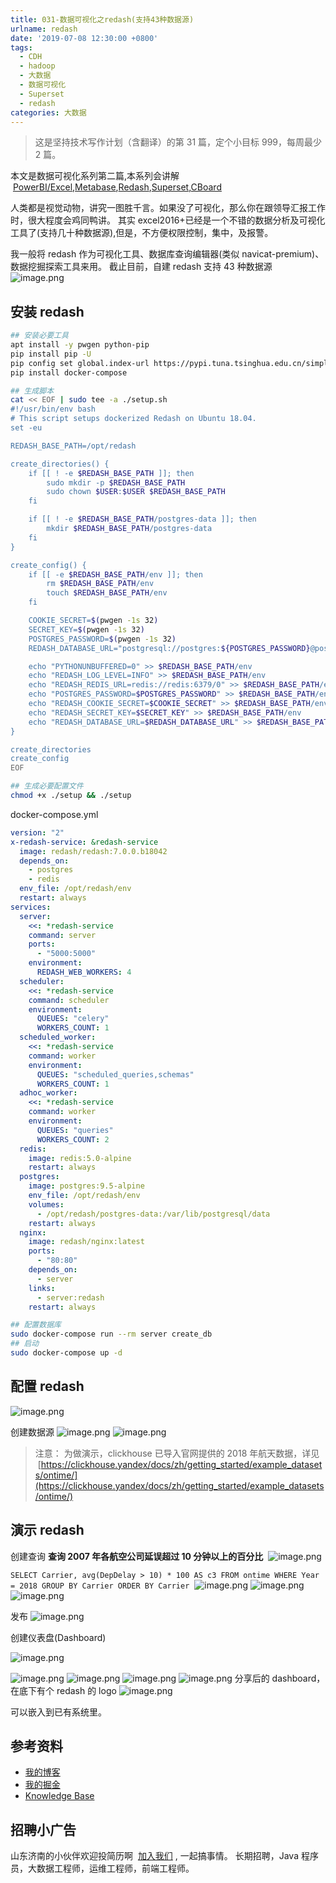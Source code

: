 ```yaml
---
title: 031-数据可视化之redash(支持43种数据源)
urlname: redash
date: '2019-07-08 12:30:00 +0800'
tags:
  - CDH
  - hadoop
  - 大数据
  - 数据可视化
  - Superset
  - redash
categories: 大数据
---
```


> 这是坚持技术写作计划（含翻译）的第 31 篇，定个小目标 999，每周最少 2 篇。

本文是数据可视化系列第二篇,本系列会讲解  [PowerBI/Excel](https://juejin.im/post/5cdfdfa4f265da1bbf68ec4b),[Metabase](https://www.metabase.com/),[Redash](https://anjia0532.github.io/2019/07/08/redash),[Superset](http://superset.apache.org/),[CBoard](https://juejin.im/post/5b4ee1c2f265da0f5d4cc978)

人类都是视觉动物，讲究一图胜千言。如果没了可视化，那么你在跟领导汇报工作时，很大程度会鸡同鸭讲。
其实 excel2016+已经是一个不错的数据分析及可视化工具了(支持几十种数据源),但是，不方便权限控制，集中，及报警。

我一般将 redash 作为可视化工具、数据库查询编辑器(类似 navicat-premium)、数据挖掘探索工具来用。
截止目前，自建 redash 支持 43 种数据源
![image.png](https://cdn.nlark.com/yuque/0/2019/png/226273/1562561680709-399441ab-b14d-4d93-b797-60925f2eafd6.png#align=left&display=inline&height=944&originHeight=944&originWidth=1133&size=147027&status=done&width=1133)

<!-- more -->

## 安装 redash

```bash
## 安装必要工具
apt install -y pwgen python-pip
pip install pip -U
pip config set global.index-url https://pypi.tuna.tsinghua.edu.cn/simple
pip install docker-compose

## 生成脚本
cat << EOF | sudo tee -a ./setup.sh
#!/usr/bin/env bash
# This script setups dockerized Redash on Ubuntu 18.04.
set -eu

REDASH_BASE_PATH=/opt/redash

create_directories() {
    if [[ ! -e $REDASH_BASE_PATH ]]; then
        sudo mkdir -p $REDASH_BASE_PATH
        sudo chown $USER:$USER $REDASH_BASE_PATH
    fi

    if [[ ! -e $REDASH_BASE_PATH/postgres-data ]]; then
        mkdir $REDASH_BASE_PATH/postgres-data
    fi
}

create_config() {
    if [[ -e $REDASH_BASE_PATH/env ]]; then
        rm $REDASH_BASE_PATH/env
        touch $REDASH_BASE_PATH/env
    fi

    COOKIE_SECRET=$(pwgen -1s 32)
    SECRET_KEY=$(pwgen -1s 32)
    POSTGRES_PASSWORD=$(pwgen -1s 32)
    REDASH_DATABASE_URL="postgresql://postgres:${POSTGRES_PASSWORD}@postgres/postgres"

    echo "PYTHONUNBUFFERED=0" >> $REDASH_BASE_PATH/env
    echo "REDASH_LOG_LEVEL=INFO" >> $REDASH_BASE_PATH/env
    echo "REDASH_REDIS_URL=redis://redis:6379/0" >> $REDASH_BASE_PATH/env
    echo "POSTGRES_PASSWORD=$POSTGRES_PASSWORD" >> $REDASH_BASE_PATH/env
    echo "REDASH_COOKIE_SECRET=$COOKIE_SECRET" >> $REDASH_BASE_PATH/env
    echo "REDASH_SECRET_KEY=$SECRET_KEY" >> $REDASH_BASE_PATH/env
    echo "REDASH_DATABASE_URL=$REDASH_DATABASE_URL" >> $REDASH_BASE_PATH/env
}

create_directories
create_config
EOF

## 生成必要配置文件
chmod +x ./setup && ./setup
```

docker-compose.yml

```yaml
version: "2"
x-redash-service: &redash-service
  image: redash/redash:7.0.0.b18042
  depends_on:
    - postgres
    - redis
  env_file: /opt/redash/env
  restart: always
services:
  server:
    <<: *redash-service
    command: server
    ports:
      - "5000:5000"
    environment:
      REDASH_WEB_WORKERS: 4
  scheduler:
    <<: *redash-service
    command: scheduler
    environment:
      QUEUES: "celery"
      WORKERS_COUNT: 1
  scheduled_worker:
    <<: *redash-service
    command: worker
    environment:
      QUEUES: "scheduled_queries,schemas"
      WORKERS_COUNT: 1
  adhoc_worker:
    <<: *redash-service
    command: worker
    environment:
      QUEUES: "queries"
      WORKERS_COUNT: 2
  redis:
    image: redis:5.0-alpine
    restart: always
  postgres:
    image: postgres:9.5-alpine
    env_file: /opt/redash/env
    volumes:
      - /opt/redash/postgres-data:/var/lib/postgresql/data
    restart: always
  nginx:
    image: redash/nginx:latest
    ports:
      - "80:80"
    depends_on:
      - server
    links:
      - server:redash
    restart: always
```

```bash
## 配置数据库
sudo docker-compose run --rm server create_db
## 启动
sudo docker-compose up -d
```

## 配置 redash

![image.png](https://cdn.nlark.com/yuque/0/2019/png/226273/1562631840989-c6c2d739-b9df-4b95-a3fa-61cdc7b35dde.png#align=left&display=inline&height=626&originHeight=626&originWidth=508&size=35369&status=done&width=508)

创建数据源
![image.png](https://cdn.nlark.com/yuque/0/2019/png/226273/1562631903553-80df8657-983c-4d8e-b7a1-d1c6e126fb62.png#align=left&display=inline&height=620&originHeight=620&originWidth=1328&size=93814&status=done&width=1328)
![image.png](https://cdn.nlark.com/yuque/0/2019/png/226273/1562634341179-6242da8f-b79e-424c-bd1c-4ef8d959b6f2.png#align=left&display=inline&height=616&originHeight=616&originWidth=965&size=35160&status=done&width=965)

> 注意：
> 为做演示，clickhouse 已导入官网提供的 2018 年航天数据，详见  [https://clickhouse.yandex/docs/zh/getting_started/example_datasets/ontime/](https://clickhouse.yandex/docs/zh/getting_started/example_datasets/ontime/)

## 演示 redash

创建查询 **查询 2007 年各航空公司延误超过 10 分钟以上的百分比** 
![image.png](https://cdn.nlark.com/yuque/0/2019/png/226273/1562736509902-041060bf-8e40-4025-82a0-cb9b6d2accaf.png#align=left&display=inline&height=480&originHeight=480&originWidth=1340&size=55546&status=done&width=1340)

`SELECT Carrier, avg(DepDelay > 10) * 100 AS c3 FROM ontime WHERE Year = 2018 GROUP BY Carrier ORDER BY Carrier` 
![image.png](https://cdn.nlark.com/yuque/0/2019/png/226273/1562736271917-dadece08-87f4-4103-a298-170d115fe073.png#align=left&display=inline&height=503&originHeight=503&originWidth=1052&size=28083&status=done&width=1052)
![image.png](https://cdn.nlark.com/yuque/0/2019/png/226273/1562736536023-b44eaf65-9397-4c7a-9574-43ecfede72ef.png#align=left&display=inline&height=254&originHeight=254&originWidth=297&size=6701&status=done&width=297)
![image.png](https://cdn.nlark.com/yuque/0/2019/png/226273/1562736589364-dcb99f35-22ca-47d8-97a5-a98491f45bfe.png#align=left&display=inline&height=609&originHeight=609&originWidth=1347&size=108611&status=done&width=1347)

发布
![image.png](https://cdn.nlark.com/yuque/0/2019/png/226273/1562736715789-e21eea66-eb35-40a5-8061-100b79f2dac7.png#align=left&display=inline&height=312&originHeight=312&originWidth=1056&size=30412&status=done&width=1056)

创建仪表盘(Dashboard)

![image.png](https://cdn.nlark.com/yuque/0/2019/png/226273/1562736796292-ac3b67dd-1d2f-41a2-a1db-a7e9456ba2cd.png#align=left&display=inline&height=557&originHeight=557&originWidth=1342&size=39921&status=done&width=1342)

![image.png](https://cdn.nlark.com/yuque/0/2019/png/226273/1562736761829-08ae709d-eeda-46d7-a3b3-5d17e3eb38fe.png#align=left&display=inline&height=457&originHeight=457&originWidth=1021&size=43007&status=done&width=1021)
![image.png](https://cdn.nlark.com/yuque/0/2019/png/226273/1562736856319-c2134885-f7fe-4468-9609-d1a1e155f220.png#align=left&display=inline&height=477&originHeight=477&originWidth=1359&size=90419&status=done&width=1359)
![image.png](https://cdn.nlark.com/yuque/0/2019/png/226273/1562736915850-1639d58c-faf7-40f9-827b-5ad787fb52fb.png#align=left&display=inline&height=515&originHeight=515&originWidth=1354&size=109611&status=done&width=1354)
![image.png](https://cdn.nlark.com/yuque/0/2019/png/226273/1562736878154-9f97437c-6b4f-419e-89bc-17f45f49947e.png#align=left&display=inline&height=273&originHeight=273&originWidth=551&size=17982&status=done&width=551)
分享后的 dashboard，在底下有个 redash 的 logo
![image.png](https://cdn.nlark.com/yuque/0/2019/png/226273/1562736970500-ed1b5503-69c7-40e3-99d8-b5a7cdd58d82.png#align=left&display=inline&height=295&originHeight=295&originWidth=500&size=9731&status=done&width=500)

可以嵌入到已有系统里。

## 参考资料

- [我的博客](https://anjia0532.github.io/2019/07/08/redash/)
- [我的掘金](https://juejin.im/post/5d25b88cf265da1bc23f9ff3)
- [Knowledge Base](https://redash.io/help/)

## 招聘小广告

山东济南的小伙伴欢迎投简历啊  [加入我们](https://www.shunnengnet.com/index.php/Home/Contact/join.html) , 一起搞事情。
长期招聘，Java 程序员，大数据工程师，运维工程师，前端工程师。
